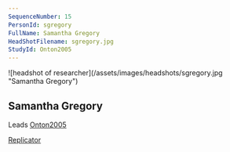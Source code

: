 ```yaml
---
SequenceNumber: 15
PersonId: sgregory
FullName: Samantha Gregory
HeadShotFilename: sgregory.jpg
StudyId: Onton2005
---
```

<a name="sgregory">
![headshot of researcher](/assets/images/headshots/sgregory.jpg "Samantha Gregory")

## Samantha Gregory



Leads [Onton2005](/replications/#Onton2005)



[Replicator]("replicator") 